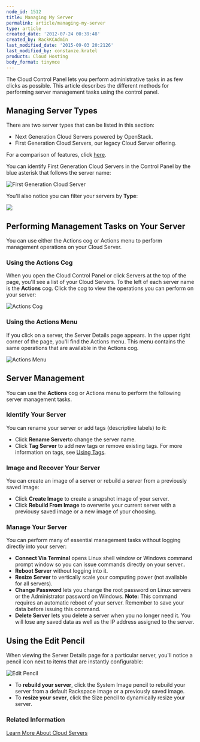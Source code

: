 ```yaml
---
node_id: 1512
title: Managing My Server
permalink: article/managing-my-server
type: article
created_date: '2012-07-24 00:39:48'
created_by: RackKCAdmin
last_modified_date: '2015-09-03 20:2126'
last_modified_by: constanze.kratel
products: Cloud Hosting
body_format: tinymce
---
```


The Cloud Control Panel lets you perform administrative tasks in as few
clicks as possible. This article describes the different methods for
performing server management tasks using the control panel.

Managing Server Types
---------------------

There are two server types that can be listed in this section:

-   Next Generation Cloud Servers powered by OpenStack.
-   First Generation Cloud Servers, our legacy Cloud Server offering.

For a comparison of features, click
[here](http://www.rackspace.com/knowledge_center/article/next-gen-vs-first-gen-feature-comparison "Next Generation vs. First Generation Feature Comparison").

You can identify First Generation Cloud Servers in the Control Panel by
the blue asterisk that follows the server name:

![First Generation Cloud
Server](http://www.rackspace.com/knowledge_center/sites/default/files/field/image/First_Generation_Server.png)

You'll also notice you can filter your servers by **Type**:

![](http://www.rackspace.com/knowledge_center/sites/default/files/field/image/Server%20Type%20Filter.png)

Performing Management Tasks on Your Server
------------------------------------------

You can use either the Actions cog or Actions menu to perform management
operations on your Cloud Server.

### Using the Actions Cog

When you open the Cloud Control Panel or click Servers at the top of the
page, you'll see a list of your Cloud Servers. To the left of each
server name is the **Actions** cog. Click the cog to view the operations
you can perform on your server:

![Actions
Cog](http://www.rackspace.com/knowledge_center/sites/default/files/field/image/Actions%20Cog%20Expanded_0.png)

### Using the Actions Menu

If you click on a server, the Server Details page appears. In the upper
right corner of the page, you'll find the Actions menu. This menu
contains the same operations that are available in the Actions cog.

![Actions
Menu](http://www.rackspace.com/knowledge_center/sites/default/files/field/image/Actions%20Menu.png)

Server Management
-----------------

You can use the **Actions** cog or Actions menu to perform the following
server management tasks. 

### Identify Your Server

You can rename your server or add tags (descriptive labels) to it:

-   Click **Rename Server**to change the server name.
-   Click **Tag Server** to add new tags or remove existing tags.  For
    more information on tags, see [Using
    Tags](http://www.rackspace.com/knowledge_center/node/2286).

 

### Image and Recover Your Server

You can create an image of a server or rebuild a server from a
previously saved image:

-   Click **Create Image** to create a snapshot image of your server.
-   Click **Rebuild From Image** to overwrite your current server with a
    previousy saved image or a new image of your choosing. 

###  

### Manage Your Server

You can perform many of essential management tasks without logging
directly into your server:

-   **Connect Via Terminal** opens Linux shell window or Windows command
    prompt window so you can issue commands directly on your server..
-   **Reboot Server** without logging into it.
-   **Resize** **Server** to vertically scale your computing power (not
    available for all servers).
-   **Change Password** lets you change the root password on Linux
    servers or the Administrator password on Windows. **Note:** This
    command requires an automatic reboot of your server. Remember to
    save your data before issuing this command.
-   **Delete Server** lets you delete a server when you no longer need
    it. You will lose any saved data as well as the IP address assigned
    to the server.

 

Using the Edit Pencil
---------------------

When viewing the Server Details page for a particular server, you'll
notice a pencil icon next to items that are instantly configurable:

 ![Edit
Pencil](http://www.rackspace.com/knowledge_center/sites/default/files/field/image/Edit%20Pencil.png)

-   To **rebuild your server**, click the System Image pencil to rebuild
    your server from a default Rackspace image or a previously saved
    image.   
-   To **resize your sever**, click the Size pencil to dynamically
    resize your server.

 

### Related Information

[Learn More About Cloud
Servers](http://www.rackspace.com/knowledge_center/node/2289)

